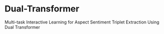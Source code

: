 # Dual-Transformer
Multi-task Interactive Learning for Aspect Sentiment Triplet Extraction Using Dual Transformer
